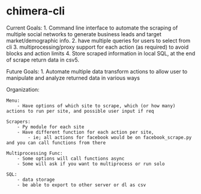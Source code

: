 # chimera-cli

Current Goals:
	1. Command line interface to automate the scraping of multiple social networks to generate business leads and target market/demographic info. 
	2. have multiple queries for users to select from cli
	3. multiprocessing/proxy support for each action (as required) to avoid blocks and action limits
	4. Store scraped information in local SQL, at the end of scrape return data in csv5.

Future Goals:
	1. Automate multiple data transform actions to allow user to manipulate and analyze returned data in various ways



Organization:

	Menu:
		- Have options of which site to scrape, which (or how many) actions to run per site, and possible user input if req

	Scrapers:
		- Py module for each site
		- Have different function for each action per site,
			- ie; all actions for facebook would be on facebook_scrape.py and you can call functions from there

	Multiprocessing Func:
		- Some options will call functions async
		- Some will ask if you want to multiprocess or run solo

	SQL:
		- data storage
		- be able to export to other server or dl as csv
